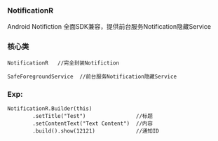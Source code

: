 ### NotificationR 

Android Notifiction 全面SDK兼容，提供前台服务Notification隐藏Service

### 核心类

```
NotificationR   //完全封装Notifiction 
```

```
SafeForegroundService  //前台服务Notification隐藏Service
```

### Exp:

```
NotificationR.Builder(this)
        .setTitle("Test")                //标题
        .setContentText("Text Content")  //内容
        .build().show(12121)             //通知ID
```

